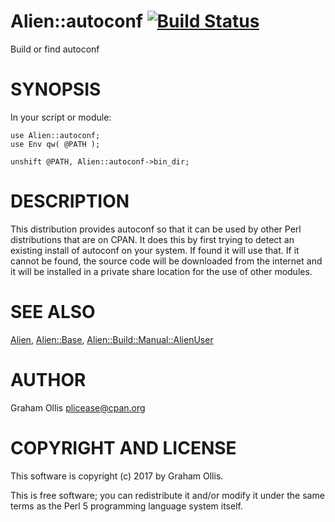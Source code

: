 # Alien::autoconf [![Build Status](https://secure.travis-ci.org/plicease/Alien-autoconf.png)](http://travis-ci.org/plicease/Alien-autoconf)

Build or find autoconf

# SYNOPSIS

In your script or module:

    use Alien::autoconf;
    use Env qw( @PATH );
    
    unshift @PATH, Alien::autoconf->bin_dir;

# DESCRIPTION

This distribution provides autoconf so that it can be used by other 
Perl distributions that are on CPAN.  It does this by first trying to 
detect an existing install of autoconf on your system.  If found it 
will use that.  If it cannot be found, the source code will be downloaded
from the internet and it will be installed in a private share location
for the use of other modules.

# SEE ALSO

[Alien](https://metacpan.org/pod/Alien), [Alien::Base](https://metacpan.org/pod/Alien::Base), [Alien::Build::Manual::AlienUser](https://metacpan.org/pod/Alien::Build::Manual::AlienUser)

# AUTHOR

Graham Ollis <plicease@cpan.org>

# COPYRIGHT AND LICENSE

This software is copyright (c) 2017 by Graham Ollis.

This is free software; you can redistribute it and/or modify it under
the same terms as the Perl 5 programming language system itself.
